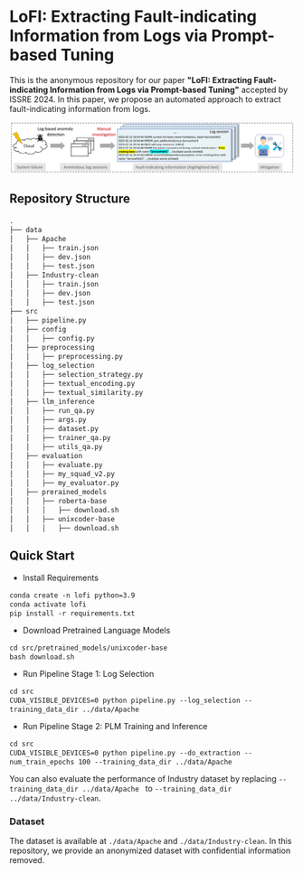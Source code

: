 # LoFI: Extracting Fault-indicating Information from Logs via Prompt-based Tuning

This is the anonymous repository for our paper **"LoFI: Extracting Fault-indicating Information from Logs via Prompt-based Tuning"** accepted by ISSRE 2024. 
In this paper, we propose an automated approach to extract fault-indicating information from logs.

![Extracting Log Fault-indicting Information](./docs/diagnosis.png)

## Repository Structure
```
.
├── data
│   ├── Apache
│   │   ├── train.json
│   │   ├── dev.json
│   │   ├── test.json
│   ├── Industry-clean
│   │   ├── train.json
│   │   ├── dev.json
│   │   ├── test.json
├── src
│   ├── pipeline.py
│   ├── config
│   │   ├── config.py
│   ├── preprocessing
│   │   ├── preprocessing.py
│   ├── log_selection
│   │   ├── selection_strategy.py
│   │   ├── textual_encoding.py
│   │   ├── textual_similarity.py
│   ├── llm_inference
│   │   ├── run_qa.py
│   │   ├── args.py
│   │   ├── dataset.py
│   │   ├── trainer_qa.py
│   │   ├── utils_qa.py
│   ├── evaluation
│   │   ├── evaluate.py
│   │   ├── my_squad_v2.py
│   │   ├── my_evaluator.py
│   ├── prerained_models
│   │   ├── roberta-base
│   │   │   ├── download.sh 
│   │   ├── unixcoder-base
│   │   │   ├── download.sh 
```

## Quick Start
- Install Requirements

```
conda create -n lofi python=3.9
conda activate lofi
pip install -r requirements.txt
```

- Download Pretrained Language Models

```
cd src/pretrained_models/unixcoder-base
bash download.sh
```

- Run Pipeline Stage 1: Log Selection 
```
cd src
CUDA_VISIBLE_DEVICES=0 python pipeline.py --log_selection --training_data_dir ../data/Apache
```

- Run Pipeline Stage 2: PLM Training and Inference
```
cd src
CUDA_VISIBLE_DEVICES=0 python pipeline.py --do_extraction --num_train_epochs 100 --training_data_dir ../data/Apache
```

You can also evaluate the performance of Industry dataset by replacing `--training_data_dir ../data/Apache ` to `--training_data_dir ../data/Industry-clean`.

### Dataset

The dataset is available at `./data/Apache` and `./data/Industry-clean`.
In this repository, we provide an anonymized dataset with confidential information removed.

